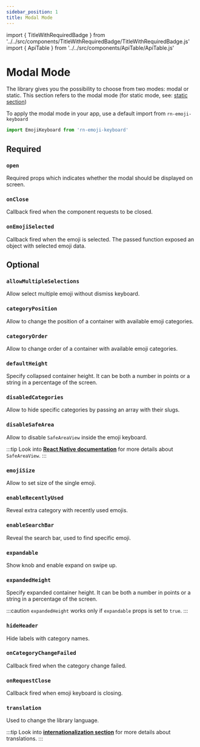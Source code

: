 ```yaml
---
sidebar_position: 1
title: Modal Mode
---
```


import { TitleWithRequiredBadge } from '../../src/components/TitleWithRequiredBadge/TitleWithRequiredBadge.js'
import { ApiTable } from '../../src/components/ApiTable/ApiTable.js'

# Modal Mode

The library gives you the possibility to choose from two modes: modal or static. This section refers to the modal mode (for static mode, see: [static section](https://github.com/TheWidlarzGroup/rn-emoji-keyboard/docs/api/static))

To apply the modal mode in your app, use a default import from `rn-emoji-keyboard`

```ts
import EmojiKeyboard from 'rn-emoji-keyboard'
```

## Required

### <TitleWithRequiredBadge>`open`</TitleWithRequiredBadge>

Required props which indicates whether the modal should be displayed on screen.

<ApiTable typeVal='boolean' defaultVal='false'/>

### <TitleWithRequiredBadge>`onClose`</TitleWithRequiredBadge>

Callback fired when the component requests to be closed.

<ApiTable typeVal='() => void' defaultVal='undefined'/>

### <TitleWithRequiredBadge>`onEmojiSelected`</TitleWithRequiredBadge>

Callback fired when the emoji is selected. The passed function exposed an object with selected emoji data.

<ApiTable typeVal='(emoji:{ emoji, name, slug, unicode_version }) => void' defaultVal='undefined'/>

## Optional

### `allowMultipleSelections`

Allow select multiple emoji without dismiss keyboard.

<ApiTable typeVal='boolean' defaultVal='false'/>

### `categoryPosition`

Allow to change the position of a container with available emoji categories.

<ApiTable typeVal="'floating' | 'top' | 'bottom'" defaultVal="floating"/>

### `categoryOrder`

Allow to change order of a container with available emoji categories.

<ApiTable typeVal='CategoryTypes[]' defaultVal='[]'/>

### `defaultHeight`

Specify collapsed container height. It can be both a number in points or a string in a percentage of the screen.

<ApiTable typeVal='number | string' defaultVal='40%'/>

### `disabledCategories`

Allow to hide specific categories by passing an array with their slugs.

<ApiTable typeVal='CategoryTypes[]' defaultVal='[]'/>

### `disableSafeArea`

Allow to disable `SafeAreaView` inside the emoji keyboard.

:::tip
Look into [**React Native documentation**](https://reactnative.dev/docs/safeareaview) for more details about `SafeAreaView`.
:::

<ApiTable typeVal='boolean' defaultVal='false'/>

### `emojiSize`

Allow to set size of the single emoji.

<ApiTable typeVal='number' defaultVal='28'/>

### `enableRecentlyUsed`

Reveal extra category with recently used emojis.

<ApiTable typeVal='boolean' defaultVal='false'/>

### `enableSearchBar`

Reveal the search bar, used to find specific emoji.

<ApiTable typeVal='boolean' defaultVal='false'/>

### `expandable`

Show knob and enable expand on swipe up.

<ApiTable typeVal='boolean' defaultVal='true'/>

### `expandedHeight`

Specify expanded container height. It can be both a number in points or a string in a percentage of the screen.

:::caution
`expandedHeight` works only if `expandable` props is set to `true`.
:::

<ApiTable typeVal='number | string' defaultVal='80%'/>

### `hideHeader`

Hide labels with category names.

<ApiTable typeVal='boolean' defaultVal='false'/>

### `onCategoryChangeFailed`

Callback fired when the category change failed.

<ApiTable typeVal='( info: {index, highestMeasuredFrameIndex, averageItemLength} ) => void' defaultVal='warn(info)'/>

### `onRequestClose`

Callback fired when emoji keyboard is closing.

<ApiTable typeVal='() => void' defaultVal='undefined'/>

### `translation`

Used to change the library language.

:::tip
Look into [**internationalization section**](https://github.com/TheWidlarzGroup/rn-emoji-keyboard/docs/documentation/internationalization) for more details about translations.
:::

<ApiTable typeVal='CategoryTranslation' defaultVal='en'/>

